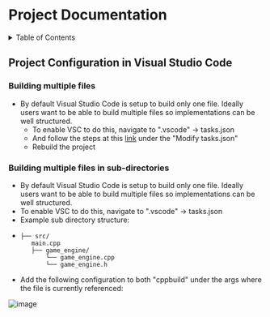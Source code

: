 # Project Documentation

<!-- TABLE OF CONTENTS -->
<details>
  <summary>Table of Contents</summary>
  <ol>
    <li>
      <a href="#project-configuration-in-visual-studio-code">Project Configuration in Visual Studio Code</a>
      <ul>
        <li><a href="#building-multiple-files">Building multiple files</a></li>
        <li><a href="#building-multiple-files-in-sub-directories">Building multiple files in sub-directories</a></li>
      </ul>
    </li>
  </ol>
</details>

<!-- CONTENTS -->

## Project Configuration in Visual Studio Code

### Building multiple files

* By default Visual Studio Code is setup to build only one file. Ideally users want to be able to build multiple files so implementations can be well structured.
  + To enable VSC to do this, navigate to ".vscode" -> tasks.json
  + And follow the steps at this [link](https://code.visualstudio.com/docs/cpp/config-mingw#_modifying-tasksjson) under the "Modify tasks.json"
  + Rebuild the project

### Building multiple files in sub-directories

* By default Visual Studio Code is setup to build only one file. Ideally users want to be able to build multiple files so implementations can be well structured.
* To enable VSC to do this, navigate to ".vscode" -> tasks.json
* Example sub directory structure:
-     ├── src/
         main.cpp
         ├── game_engine/
             └── game_engine.cpp
             └── game_engine.h

* Add the following configuration to both "cppbuild" under the args where the file is currently referenced:

![image](https://github.com/david-the-droid/snakegame/assets/54676795/9fa8fbbd-a6c0-48ef-98e5-f9e13ac5d7ca)

